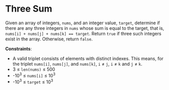 # Three Sum

Given an array of integers, `nums`, and an integer value, `target`, determine if there are any three integers in `nums` whose sum is equal to the target, that is, `nums[i] + nums[j] + nums[k] == target`. Return `true` if three such integers exist in the array. Otherwise, return `false`.

**Constraints**:

- A valid triplet consists of elements with distinct indexes. This means, for the triplet `nums[i]`, `nums[j]`, and `nums[k]`, `i` ≠ `j`, `i` ≠ `k` and `j` ≠ `k`.
- 3 ≤ `len(nums)` ≤ 500
- -10<sup>3</sup> ≤ `nums[i]` ≤ 10<sup>3</sup>
- -10<sup>3</sup> ≤ `target` ≤ 10<sup>3</sup>
